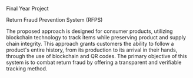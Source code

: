 Final Year Project 

Return Fraud Prevention System (RFPS)

The proposed approach is designed for consumer products, 
utilizing blockchain technology to track items while preserving product 
and supply chain integrity. This approach grants customers the ability to 
follow a product's entire history, from its production to its arrival in their 
hands, through the use of blockchain and QR codes. The primary objective 
of this system is to combat return fraud by offering a transparent and 
verifiable tracking method.

